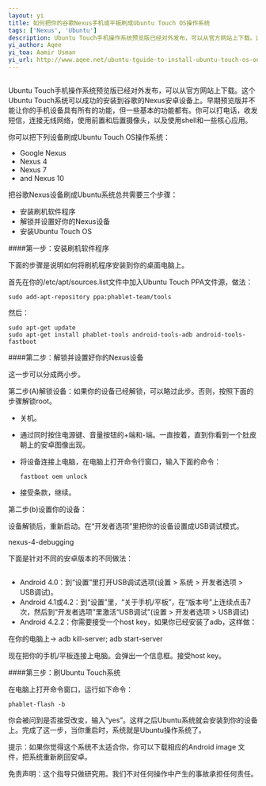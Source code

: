 ```yaml
---
layout: yi
title: 如何把你的谷歌Nexus手机或平板刷成Ubuntu Touch OS操作系统
tags: ['Nexus', 'Ubuntu']
description: Ubuntu Touch手机操作系统预览版已经对外发布，可以从官方网站上下载。这个Ubuntu Touch系统可以成功的安装到谷歌的Nexus安卓设备上。早期预览版并不能让你的手机设备具有所有的功能，但一些基本的功能都有。你可以打电话，收发短信，连接无线网络，使用前置和后置摄像头，以及使用shell和一些核心应用。
yi_author: Aqee
yi_toa: Aamir Usman
yi_url: http://www.aqee.net/ubuntu-tguide-to-install-ubuntu-touch-os-on-nexus-android-devices/
---
```


<img alt="" src="http://www.aqee.net/wordpress/wp-content/uploads/2013/03/ubuntu-android-nexus-620x350.jpg">

Ubuntu Touch手机操作系统预览版已经对外发布，可以从官方网站上下载。这个Ubuntu Touch系统可以成功的安装到谷歌的Nexus安卓设备上。早期预览版并不能让你的手机设备具有所有的功能，但一些基本的功能都有。你可以打电话，收发短信，连接无线网络，使用前置和后置摄像头，以及使用shell和一些核心应用。

你可以把下列设备刷成Ubuntu Touch OS操作系统：

*   Google Nexus
*   Nexus 4
*   Nexus 7
*   and Nexus 10

把谷歌Nexus设备刷成Ubuntu系统总共需要三个步骤：

*   安装刷机软件程序
*   解锁并设置好你的Nexus设备
*   安装Ubuntu Touch OS

####第一步：安装刷机软件程序

下面的步骤是说明如何将刷机程序安装到你的桌面电脑上。

首先在你的/etc/apt/sources.list文件中加入Ubuntu Touch PPA文件源，做法：

	sudo add-apt-repository ppa:phablet-team/tools

然后：

	sudo apt-get update
	sudo apt-get install phablet-tools android-tools-adb android-tools-fastboot

####第二步：解锁并设置好你的Nexus设备

这一步可以分成两小步。

第二步(A)解锁设备：如果你的设备已经解锁，可以略过此步。否则，按照下面的步骤解锁root。

*   关机。
*   通过同时按住电源键、音量按钮的+端和-端。一直按着，直到你看到一个肚皮朝上的安卓图像出现。
*   将设备连接上电脑，在电脑上打开命令行窗口，输入下面的命令：


		fastboot oem unlock


*   接受条款，继续。

第二步(b)设置你的设备：

设备解锁后，重新启动。在“开发者选项”里把你的设备设置成USB调试模式。

nexus-4-debugging

下面是针对不同的安卓版本的不同做法：

<img alt="" src="http://www.aqee.net/wordpress/wp-content/uploads/2013/03/nexus-4-debugging.jpg">

*   Android 4.0：到“设置”里打开USB调试选项(设置 > 系统 > 开发者选项 > USB调试)。
*   Android 4.1或4.2：到“设置”里，“关于手机/平板”，在“版本号”上连续点击7次，然后到“开发者选项”里激活“USB调试”(设置 > 开发者选项 > USB调试)
*   Android 4.2.2：你需要接受一个host key，如果你已经安装了adb，这样做：

在你的电脑上-> adb kill-server; adb start-server

现在把你的手机/平板连接上电脑。会弹出一个信息框。接受host key。

####第三步：刷Ubuntu Touch系统

在电脑上打开命令窗口，运行如下命令：

	phablet-flash -b

你会被问到是否接受改变，输入“yes”。这样之后Ubuntu系统就会安装到你的设备上。完成了这一步，当你重启时，系统就是Ubuntu操作系统了。

提示：如果你觉得这个系统不太适合你，你可以下载相应的Android image 文件，把系统重新刷回安卓。

免责声明：这个指导只做研究用。我们不对任何操作中产生的事故承担任何责任。